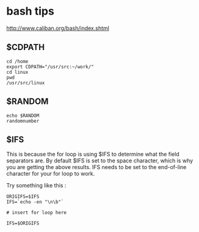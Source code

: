 # bash tips

http://www.caliban.org/bash/index.shtml

## $CDPATH

```
cd /home
export CDPATH="/usr/src:~/work/"
cd linux
pwd
/usr/src/linux
```

## $RANDOM

```
echo $RANDOM
randomnumber
```

## $IFS

This is because the for loop is using $IFS to determine what the field
separators are. By default $IFS is set to the space character, which is
why you are getting the above results. IFS needs to be set to the
end-of-line character for your for loop to work.

Try something like this :

```
ORIGIFS=$IFS
IFS=`echo -en "\n\b"`

# insert for loop here

IFS=$ORIGIFS
```
